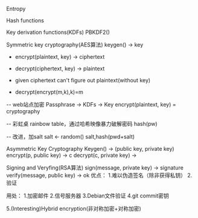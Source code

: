Entropy

Hash functions

Key derivation functions(KDFs)
PBKDF2()





Symmetric key cryptography(AES算法)
keygen() -> key
 - encrypt(plaintext, key) -> ciphertext
 - decrypt(ciphertext, key) -> plaintext

 - given ciphertext can't figure out plaintext(without key)
 - decrypt(encrypt(m,k),k)=m

-- web站点加密
Passphrase -> KDFs -> Key
encrypt(plaintext, key) = cryptography

-- 彩虹桌 rainbow table，通过哈希映像暴力破解密码
hash(pw)

-- 改进，加salt
salt <- random()
salt,hash(pwd+salt)


Asymmetric Key Cryptography
Keygen() -> (public key, private key)
encrypt(p, public key) -> c
decrypt(c, private key) -> 

Signing and Veryfing(RSA算法)
sign(message, private key) -> signature
verify(message, public key) -> ok
优点：
1.难以伪造签名（除非获得私钥）
2.验证

用处：
1.加密邮件
2.信号服务器
3.Debian文件验证
4.git commit密钥

5.(Interesting)Hybrid encryption(非对称加密+对称加密)








